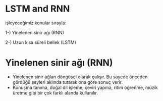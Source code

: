 # LSTM and RNN 

işleyeceğimiz konular sırayla:

1-) Yinelenen sinir ağı (RNN)

2-) Uzun kısa süreli bellek (LSTM)

# Yinelenen sinir ağı (RNN)

* Yinelenen sinir ağları döngüsel olarak çalışır. Bu sayede önceden gördüğü şeyleri aklında tutarak ona göre sonuç verir.
* Konuşma tanıma, doğal dil işleme, çeviri yapma, ritim öğrenme, müzik üretme gibi bir çok farklı alanda kullanılır.
